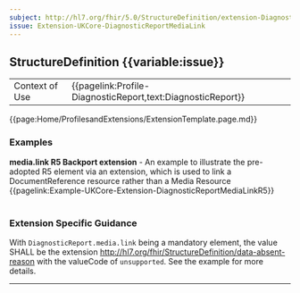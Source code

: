```yaml
---
subject: http://hl7.org/fhir/5.0/StructureDefinition/extension-DiagnosticReport.media.link
issue: Extension-UKCore-DiagnosticReportMediaLink
---
```


<div class="NewAddedItem">
<h2> StructureDefinition {{variable:issue}} </h2>


<table id="addToTranspose">
<tr><td>Context of Use</td>
<td>{{pagelink:Profile-DiagnosticReport,text:DiagnosticReport}}</td>
</tr>

</table>


{{page:Home/ProfilesandExtensions/ExtensionTemplate.page.md}}

<div id="Examples" class="tabcontent">
  <h3>Examples</h3>
  <b>media.link R5 Backport extension</b> - An example to illustrate the pre-adopted R5 element via an extension, which is used to link a DocumentReference resource rather than a Media Resource<br>
  {{pagelink:Example-UKCore-Extension-DiagnosticReportMediaLinkR5}}
  <br><br>
</div>
<h3 id="guidance-diagnosticreportcomposition">Extension Specific Guidance</h3>
With <code>DiagnosticReport.media.link</code> being a mandatory element, the value SHALL be the extension <a href="http://hl7.org/fhir/StructureDefinition/data-absent-reason">http://hl7.org/fhir/StructureDefinition/data-absent-reason</a> with the valueCode of <code>unsupported</code>. See the example for more details.
</div>

---